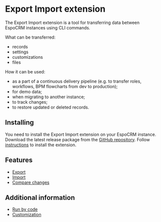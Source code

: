 # Export Import extension

The Export Import extension is a tool for transferring data between EspoCRM instances using CLI commands.

What can be transferred:

* records
* settings
* customizations
* files

How it can be used:

* as a part of a continuous delivery pipeline (e.g. to transfer roles, workflows, BPM flowcharts from dev to production);
* for demo data;
* when migrating to another instance;
* to track changes;
* to restore updated or deleted records.

## Installing

You need to install the Export Import extension on your EspoCRM instance. Download the latest release package from the [GitHub repository](https://github.com/espocrm/ext-export-import/releases). Follow [instructions](https://docs.espocrm.com/administration/extensions/#installing) to install the extension.

## Features

* [Export](export.md)
* [Import](import.md)
* [Compare changes](compare.md)

## Additional information

* [Run by code](run-by-code.md)
* [Customization](customization.md)
